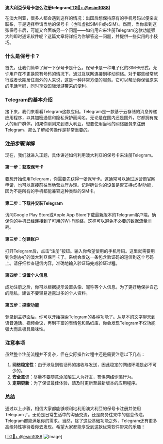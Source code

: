 **澳大利亞保号卡怎么注册telegram[[TG💪+ @esim1088](https://t.me/s/esim1088)]**

在澳大利亚，很多人都会遇到这样的情况：出国后想保持原有的手机号码以便亲友联系，于是选择申请当地的保号卡（也叫虚拟SIM卡或eSIM）。然而，当你拿到这张保号卡后，可能又会面临另一个问题——如何用它来注册Telegram这款功能强大的即时通讯软件呢？这篇文章将详细为你解答这一问题，并提供一些实用的小技巧。

### 什么是保号卡？

首先，让我们简单了解一下保号卡是什么。保号卡是一种电子化的SIM卡形式，允许用户在不更换原有号码的情况下，通过互联网连接到移动网络。对于那些经常旅行或者长期居住海外的人来说，这是一种非常方便的服务。它可以帮助你保留原来的电话号码，同时享受国际漫游带来的便利。

### Telegram的基本介绍

接下来，我们来看看Telegram这款应用。Telegram是一款基于云存储的消息传递应用程序，以其加密通信和隐私保护而闻名。无论是在国内还是国外，它都拥有庞大的用户群体。如果你刚刚来到澳大利亚，想要使用当地的网络服务来注册Telegram，那么了解如何操作是非常重要的。

### 注册步骤详解

现在，我们就进入正题，具体讲述如何利用澳大利亞的保号卡来注册Telegram。

#### 第一步：获取保号卡

要想开始使用Telegram，你需要先获得一张保号卡。这通常可以通过运营商官网申请，也可以直接前往当地营业厅办理。记得确认你的设备是否支持eSIM功能，因为不是所有的手机都能兼容这种类型的SIM卡。

#### 第二步：下载并安装Telegram

访问Google Play Store或Apple App Store下载最新版本的Telegram客户端。确保你的手机已经连接到了可用的Wi-Fi网络，这样可以避免不必要的数据流量消耗。

#### 第三步：创建账户

打开Telegram后，点击“注册”按钮。输入你希望使用的手机号码。这里就需要用到你刚办好的澳大利亞保号卡了。系统会发送一条包含验证码的短信到这个号码上。请仔细检查短信内容，准确地输入验证码完成验证过程。

#### 第四步：设置个人信息

成功注册之后，你可以根据提示设置头像、昵称等个人信息。为了更好地保护自己的隐私，建议不要轻易透露过多的个人资料。

#### 第五步：探索功能

登录到主界面后，你可以开始探索Telegram的各种功能了。从基本的文字聊天到语音通话、视频会议，再到丰富的表情包和贴纸库，你会发现Telegram不仅功能强大而且极具趣味性。

### 注意事项

虽然整个注册流程并不复杂，但在实际操作过程中还是需要注意以下几点：

1. **网络稳定性**：由于涉及到验证码的接收与发送，因此稳定的网络环境是必不可少的。
2. **安全意识**：尽量不要随意添加陌生人为好友，警惕网络诈骗行为。
3. **定期更新**：为了保证最佳体验，请及时更新至最新版本的应用程序。

### 总结

通过以上步骤，相信大家都能够顺利地利用澳大利亞的保号卡注册并使用Telegram了。无论是日常生活中的沟通交流，还是商务往来中的信息传递，Telegram都能满足你的需求。当然，除了这些基础功能之外，Telegram还有更多高级特性等待着你去发现。希望大家都能享受到这款优秀软件带来的乐趣！

[[TG💪+ @esim1088](https://t.me/s/esim1088) ![Image](https://i.postimg.cc/4NQfJmqS/Snipaste-2025-05-13-00-14-12.png)]